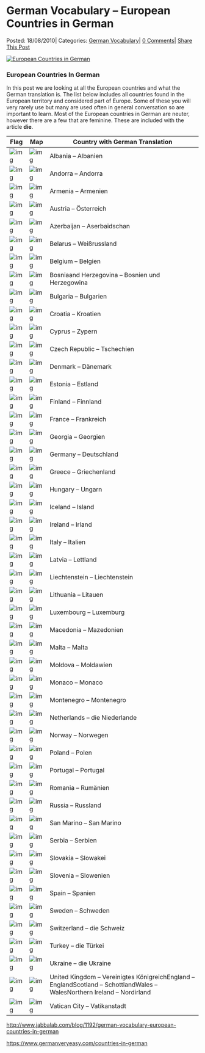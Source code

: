 # German Vocabulary – European Countries in German

Posted: 18/08/2010| Categories: [German Vocabulary](http://www.jabbalab.com/blog/category/german/german-vocabulary)| [0 Comments](http://www.jabbalab.com/blog/1192/german-vocabulary-european-countries-in-german#disqus_thread)| [Share This Post](http://www.jabbalab.com/blog/1192/german-vocabulary-european-countries-in-german#Share)

[![European Countries in German](http://www.jabbalab.com/blog/wp-content/uploads/2010/08/europe.jpg)](http://www.jabbalab.com/blog/wp-content/uploads/2010/08/europe.jpg)

### European Countries In German

In this post we are looking at all the European countries and what the German translation is. The list below includes all countries found in the European territory and considered part of Europe. Some of these you will very rarely use but many are used often in general conversation so are important to learn. Most of the European countries in German are neuter, however there are a few that are feminine. These are included with the article **die**.

| **Flag**                                 | **Map**                                  | **Country with German Translation**      |
| ---------------------------------------- | ---------------------------------------- | ---------------------------------------- |
| ![img](http://www.jabbalab.com/images/euro-countries/Flag_of_Albania.png) | ![img](http://www.jabbalab.com/images/euro-countries/map_albania.png) | Albania – Albanien                       |
| ![img](http://www.jabbalab.com/images/euro-countries/Flag_of_Andorra.png) | ![img](http://www.jabbalab.com/images/euro-countries/map_andorra.png) | Andorra – Andorra                        |
| ![img](http://www.jabbalab.com/images/euro-countries/Flag_of_Armenia.png) | ![img](http://www.jabbalab.com/images/euro-countries/map_armenia.png) | Armenia – Armenien                       |
| ![img](http://www.jabbalab.com/images/euro-countries/Flag_of_Austria.png) | ![img](http://www.jabbalab.com/images/euro-countries/map_austria.png) | Austria – Österreich                     |
| ![img](http://www.jabbalab.com/images/euro-countries/Flag_of_Azerbaijan.png) | ![img](http://www.jabbalab.com/images/euro-countries/map_azerbaijan.png) | Azerbaijan – Aserbaidschan               |
| ![img](http://www.jabbalab.com/images/euro-countries/Flag_of_Belarus.png) | ![img](http://www.jabbalab.com/images/euro-countries/map_belarus.png) | Belarus – Weißrussland                   |
| ![img](http://www.jabbalab.com/images/euro-countries/Flag_of_Belgium.png) | ![img](http://www.jabbalab.com/images/euro-countries/map_belgium.png) | Belgium – Belgien                        |
| ![img](http://www.jabbalab.com/images/euro-countries/Flag_of_Bosnia_and_Herzegovina.png) | ![img](http://www.jabbalab.com/images/euro-countries/map_bosnia.png) | Bosniaand Herzegovina – Bosnien und Herzegowina |
| ![img](http://www.jabbalab.com/images/euro-countries/Flag_of_Bulgaria.png) | ![img](http://www.jabbalab.com/images/euro-countries/map_bulgaria.png) | Bulgaria – Bulgarien                     |
| ![img](http://www.jabbalab.com/images/euro-countries/Flag_of_Croatia.png) | ![img](http://www.jabbalab.com/images/euro-countries/map_croatia.png) | Croatia – Kroatien                       |
| ![img](http://www.jabbalab.com/images/euro-countries/Flag_of_Cyprus.png) | ![img](http://www.jabbalab.com/images/euro-countries/map_cyprus.png) | Cyprus – Zypern                          |
| ![img](http://www.jabbalab.com/images/euro-countries/Flag_of_Czech_Republic.png) | ![img](http://www.jabbalab.com/images/euro-countries/map_czechia.png) | Czech Republic – Tschechien              |
| ![img](http://www.jabbalab.com/images/euro-countries/Flag_of_Denmark.png) | ![img](http://www.jabbalab.com/images/euro-countries/map_denmark.png) | Denmark – Dänemark                       |
| ![img](http://www.jabbalab.com/images/euro-countries/Flag_of_Estonia.png) | ![img](http://www.jabbalab.com/images/euro-countries/map_estonia.png) | Estonia – Estland                        |
| ![img](http://www.jabbalab.com/images/euro-countries/Flag_of_Finland.png) | ![img](http://www.jabbalab.com/images/euro-countries/map_finland.png) | Finland – Finnland                       |
| ![img](http://www.jabbalab.com/images/euro-countries/Flag_of_France.png) | ![img](http://www.jabbalab.com/images/euro-countries/map_france.png) | France – Frankreich                      |
| ![img](http://www.jabbalab.com/images/euro-countries/Flag_of_Georgia.png) | ![img](http://www.jabbalab.com/images/euro-countries/map_georgia.png) | Georgia – Georgien                       |
| ![img](http://www.jabbalab.com/images/euro-countries/Flag_of_Germany.png) | ![img](http://www.jabbalab.com/images/euro-countries/map_germany.png) | Germany – Deutschland                    |
| ![img](http://www.jabbalab.com/images/euro-countries/Flag_of_Greece.png) | ![img](http://www.jabbalab.com/images/euro-countries/map_greece.png) | Greece – Griechenland                    |
| ![img](http://www.jabbalab.com/images/euro-countries/Flag_of_Hungary.png) | ![img](http://www.jabbalab.com/images/euro-countries/map_hungary.png) | Hungary – Ungarn                         |
| ![img](http://www.jabbalab.com/images/euro-countries/Flag_of_Iceland.png) | ![img](http://www.jabbalab.com/images/euro-countries/map_iceland.png) | Iceland – Island                         |
| ![img](http://www.jabbalab.com/images/euro-countries/Flag_of_Ireland.png) | ![img](http://www.jabbalab.com/images/euro-countries/map_ireland.png) | Ireland – Irland                         |
| ![img](http://www.jabbalab.com/images/euro-countries/Flag_of_Italy.png) | ![img](http://www.jabbalab.com/images/euro-countries/map_italy.png) | Italy – Italien                          |
| ![img](http://www.jabbalab.com/images/euro-countries/Flag_of_Latvia.png) | ![img](http://www.jabbalab.com/images/euro-countries/map_latvia.png) | Latvia – Lettland                        |
| ![img](http://www.jabbalab.com/images/euro-countries/Flag_of_Liechtenstein.png) | ![img](http://www.jabbalab.com/images/euro-countries/map_liechtenstein.png) | Liechtenstein – Liechtenstein            |
| ![img](http://www.jabbalab.com/images/euro-countries/Flag_of_Lithuania.png) | ![img](http://www.jabbalab.com/images/euro-countries/map_lithuania.png) | Lithuania – Litauen                      |
| ![img](http://www.jabbalab.com/images/euro-countries/Flag_of_Luxembourg.png) | ![img](http://www.jabbalab.com/images/euro-countries/map_luxembourg.png) | Luxembourg – Luxemburg                   |
| ![img](http://www.jabbalab.com/images/euro-countries/Flag_of_Macedonia.png) | ![img](http://www.jabbalab.com/images/euro-countries/map_macedonia.png) | Macedonia – Mazedonien                   |
| ![img](http://www.jabbalab.com/images/euro-countries/Flag_of_Malta.png) | ![img](http://www.jabbalab.com/images/euro-countries/map_malta.png) | Malta – Malta                            |
| ![img](http://www.jabbalab.com/images/euro-countries/Flag_of_Moldova.png) | ![img](http://www.jabbalab.com/images/euro-countries/map_moldova.png) | Moldova – Moldawien                      |
| ![img](http://www.jabbalab.com/images/euro-countries/Flag_of_Monaco.png) | ![img](http://www.jabbalab.com/images/euro-countries/map_monaco.png) | Monaco – Monaco                          |
| ![img](http://www.jabbalab.com/images/euro-countries/Flag_of_Montenegro.png) | ![img](http://www.jabbalab.com/images/euro-countries/map_montenegro.png) | Montenegro – Montenegro                  |
| ![img](http://www.jabbalab.com/images/euro-countries/Flag_of_Netherlands.png) | ![img](http://www.jabbalab.com/images/euro-countries/map_netherlands.png) | Netherlands – die Niederlande            |
| ![img](http://www.jabbalab.com/images/euro-countries/Flag_of_Norway.png) | ![img](http://www.jabbalab.com/images/euro-countries/map_norway.png) | Norway – Norwegen                        |
| ![img](http://www.jabbalab.com/images/euro-countries/Flag_of_Poland.png) | ![img](http://www.jabbalab.com/images/euro-countries/map_poland.png) | Poland – Polen                           |
| ![img](http://www.jabbalab.com/images/euro-countries/Flag_of_Portugal.png) | ![img](http://www.jabbalab.com/images/euro-countries/map_portugal.png) | Portugal – Portugal                      |
| ![img](http://www.jabbalab.com/images/euro-countries/Flag_of_Romania.png) | ![img](http://www.jabbalab.com/images/euro-countries/map_romania.png) | Romania – Rumänien                       |
| ![img](http://www.jabbalab.com/images/euro-countries/Flag_of_Russia.png) | ![img](http://www.jabbalab.com/images/euro-countries/map_russia.png) | Russia – Russland                        |
| ![img](http://www.jabbalab.com/images/euro-countries/Flag_of_San_Marino.png) | ![img](http://www.jabbalab.com/images/euro-countries/map_sanmarino.png) | San Marino – San Marino                  |
| ![img](http://www.jabbalab.com/images/euro-countries/Flag_of_Serbia.png) | ![img](http://www.jabbalab.com/images/euro-countries/map_serbia.png) | Serbia – Serbien                         |
| ![img](http://www.jabbalab.com/images/euro-countries/Flag_of_Slovakia.png) | ![img](http://www.jabbalab.com/images/euro-countries/map_slovakia.png) | Slovakia – Slowakei                      |
| ![img](http://www.jabbalab.com/images/euro-countries/Flag_of_Slovenia.png) | ![img](http://www.jabbalab.com/images/euro-countries/map_slovenia.png) | Slovenia – Slowenien                     |
| ![img](http://www.jabbalab.com/images/euro-countries/Flag_of_Spain.png) | ![img](http://www.jabbalab.com/images/euro-countries/map_spain.png) | Spain – Spanien                          |
| ![img](http://www.jabbalab.com/images/euro-countries/Flag_of_Sweden.png) | ![img](http://www.jabbalab.com/images/euro-countries/map_sweden.png) | Sweden – Schweden                        |
| ![img](http://www.jabbalab.com/images/euro-countries/Flag_of_Switzerland.png) | ![img](http://www.jabbalab.com/images/euro-countries/map_switzerland.png) | Switzerland – die Schweiz                |
| ![img](http://www.jabbalab.com/images/euro-countries/Flag_of_Turkey.png) | ![img](http://www.jabbalab.com/images/euro-countries/map_turkey.png) | Turkey – die Türkei                      |
| ![img](http://www.jabbalab.com/images/euro-countries/Flag_of_Ukraine.png) | ![img](http://www.jabbalab.com/images/euro-countries/map_ukraine.png) | Ukraine – die Ukraine                    |
| ![img](http://www.jabbalab.com/images/euro-countries/Flag_of_United_Kingdom.png) | ![img](http://www.jabbalab.com/images/euro-countries/map_uk.png) | United Kingdom – Vereinigtes KönigreichEngland – EnglandScotland – SchottlandWales – WalesNorthern Ireland – Nordirland |
| ![img](http://www.jabbalab.com/images/euro-countries/Flag_of_Vatican.png) | ![img](http://www.jabbalab.com/images/euro-countries/map_vatican.png) | Vatican City – Vatikanstadt              |

http://www.jabbalab.com/blog/1192/german-vocabulary-european-countries-in-german

https://www.germanveryeasy.com/countries-in-german
